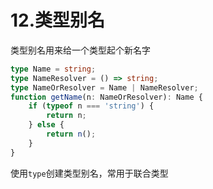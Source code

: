 # 12.类型别名

类型别名用来给一个类型起个新名字
```typescript
type Name = string;
type NameResolver = () => string;
type NameOrResolver = Name | NameResolver;
function getName(n: NameOrResolver): Name {
    if (typeof n === 'string') {
        return n;
    } else {
        return n();
    }
}
```
使用`type`创建类型别名，常用于联合类型
